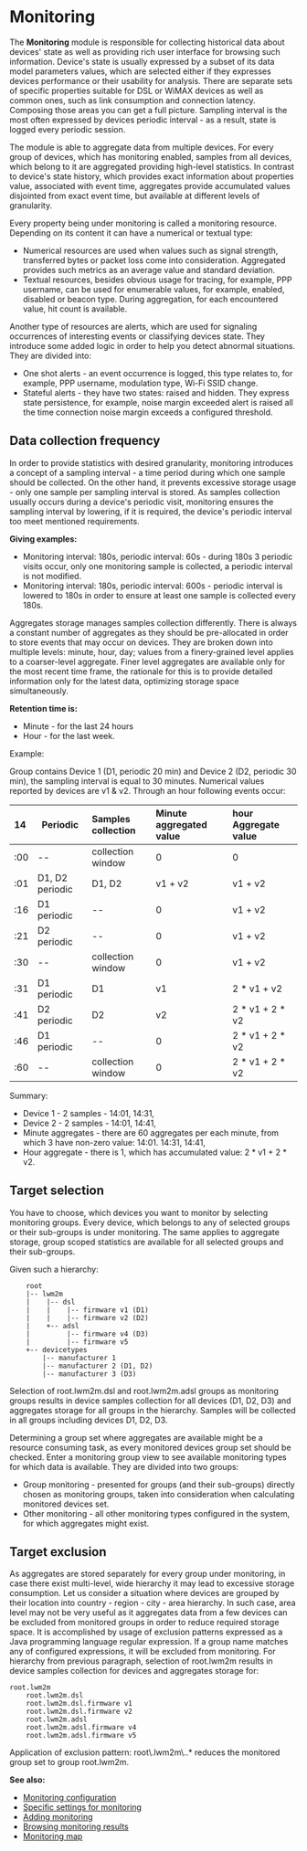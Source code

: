 # Monitoring

The **Monitoring** module is responsible for collecting historical data about devices' state as well as providing rich user interface for browsing such information. Device's state is usually expressed by a subset of its data model parameters values, which are selected either if they expresses devices performance or their usability for analysis. There are separate sets of specific properties suitable for DSL or WiMAX devices as well as common ones, such as link consumption and connection latency. Composing those areas you can get a full picture. Sampling interval is the most often expressed by devices periodic interval - as a result, state is logged every periodic session.

The module is able to aggregate data from multiple devices. For every group of devices, which has monitoring enabled, samples from all devices, which belong to it are aggregated providing high-level statistics. In contrast to device's state history, which provides exact information about properties value, associated with event time, aggregates provide accumulated values disjointed from exact event time, but available at different levels of granularity.

Every property being under monitoring is called a monitoring resource. Depending on its content it can have a numerical or textual type:

* Numerical resources are used when values such as signal strength, transferred bytes or packet loss come into consideration. Aggregated provides such metrics as an average value and standard deviation.
* Textual resources, besides obvious usage for tracing, for example, PPP username, can be used for enumerable values, for example, enabled, disabled or beacon type. During aggregation, for each encountered value, hit count is available.

Another type of resources are alerts, which are used for signaling occurrences of interesting events or classifying devices state. They introduce some added logic in order to help you detect abnormal situations. They are divided into:

* One shot alerts - an event occurrence is logged, this type relates to, for example, PPP username, modulation type, Wi-Fi SSID change.
* Stateful alerts - they have two states: raised and hidden. They express state persistence, for example, noise margin exceeded alert is raised all the time connection noise margin exceeds a configured threshold.

## Data collection frequency

In order to provide statistics with desired granularity, monitoring introduces a concept of a sampling interval - a time period during which one sample should be collected. On the other hand, it prevents excessive storage usage - only one sample per sampling interval is stored. As samples collection usually occurs during a device's periodic visit, monitoring ensures the sampling interval by lowering, if it is required, the device's periodic interval too meet mentioned requirements.

**Giving examples:**

* Monitoring interval: 180s, periodic interval: 60s - during 180s 3 periodic visits occur, only one monitoring sample is collected, a periodic interval is not modified.
* Monitoring interval: 180s, periodic interval: 600s - periodic interval is lowered to 180s in order to ensure at least one sample is collected every 180s.

Aggregates storage manages samples collection differently. There is always a constant number of aggregates as they should be pre-allocated in order to store events that may occur on devices. They are broken down into multiple levels: minute, hour, day; values from a finery-grained level applies to a coarser-level aggregate. Finer level aggregates are available only for the most recent time frame, the rationale for this is to provide detailed information only for the latest data, optimizing storage space simultaneously.

**Retention time is:**

* Minute - for the last 24 hours
* Hour - for the last week.

Example:

Group contains Device 1 (D1, periodic 20 min) and Device 2 (D2, periodic 30 min), the sampling interval is equal to 30 minutes. Numerical values reported by devices are v1 & v2. Through an hour following events occur:

| 14 |	Periodic |	Samples collection	|  Minute aggregated value |	hour Aggregate value |
|:---|-----------|:---------------------|:-------------------------|:----------------------|
|:00 |	--		   |collection window	    | 0		                     |	0
|:01 | D1, D2 periodic	| D1, D2		|	v1 + v2		|	v1 + v2
|:16 | D1 periodic |	--	|		0		|	v1 + v2
|:21 |	 D2 periodic |	-- |			0		|	v1 + v2
|:30 |	 --	|	collection window	| 0		|	v1 + v2
|:31 |	 D1 periodic |	D1	|		v1		|	2 * v1 + v2
|:41 |	 D2 periodic |	D2	|		v2		|	2 * v1 + 2 * v2
|:46 |	 D1 periodic	|--		|	0			| 2 * v1 + 2 * v2
|:60 | --		     | collection window	| 0		|	2 * v1 + 2 * v2


Summary:

* Device 1 - 2 samples - 14:01, 14:31,
* Device 2 - 2 samples - 14:01, 14:41,
* Minute aggregates - there are 60 aggregates per each minute, from which 3 have non-zero value: 14:01. 14:31, 14:41,
* Hour aggregate - there is 1, which has accumulated value: 2 * v1 + 2 * v2.

## Target selection

You have to choose, which devices you want to monitor by selecting monitoring groups. Every device, which belongs to any of selected groups or their sub-groups is under monitoring. The same applies to aggregate storage, group scoped statistics are available for all selected groups and their sub-groups.

Given such a hierarchy:

```
	root
	|-- lwm2m
	|    |-- dsl
	|    |    |-- firmware v1 (D1)
	|    |    |-- firmware v2 (D2)
	|    +-- adsl
	|         |-- firmware v4 (D3)
	|         |-- firmware v5
	+-- devicetypes
	    |-- manufacturer 1
	    |-- manufacturer 2 (D1, D2)
	    |-- manufacturer 3 (D3)
```

Selection of root.lwm2m.dsl and root.lwm2m.adsl groups as monitoring groups results in device samples collection for all devices (D1, D2, D3) and aggregates storage for all groups in the hierarchy. Samples will be collected in all groups including devices D1, D2, D3.

Determining a group set where aggregates are available might be a resource consuming task, as every monitored devices group set should be checked. Enter a monitoring group view to see available monitoring types for which data is available. They are divided into two groups:

* Group monitoring - presented for groups (and their sub-groups) directly chosen as monitoring groups, taken into consideration when calculating monitored devices set.
* Other monitoring - all other monitoring types configured in the system, for which aggregates might exist.

## Target exclusion

As aggregates are stored separately for every group under monitoring, in case there exist multi-level, wide hierarchy it may lead to excessive storage consumption. Let us consider a situation where devices are grouped by their location into country - region - city - area hierarchy. In such case, area level may not be very useful as it aggregates data from a few devices can be excluded from monitored groups in order to reduce required storage space. It is accomplished by usage of exclusion ﻿patterns expressed as a Java programming language regular expression. If a group name matches any of configured expressions, it will be excluded from monitoring.
For hierarchy from previous paragraph, selection of root.lwm2m results in device samples collection for devices and aggregates storage for:

    root.lwm2m
		root.lwm2m.dsl
		root.lwm2m.dsl.firmware v1
		root.lwm2m.dsl.firmware v2
		root.lwm2m.adsl
		root.lwm2m.adsl.firmware v4
		root.lwm2m.adsl.firmware v5

Application of exclusion pattern: root\\.lwm2m\\..* reduces the monitored group set to group root.lwm2m.


**See also:**

* [Monitoring configuration](Monitoring_Module/Monitoring_Configuration.html)
* [Specific settings for monitoring](Monitoring_Module/Monitoring_Type_Specific_Settings.html)
* [Adding monitoring](Monitoring_Module/Adding_monitoring.html)
* [Browsing monitoring results](Monitoring_Module/Browsing_Monitoring_Results.html)
* [Monitoring map](Monitoring_Module/Monitoring_map_toctree.html)
